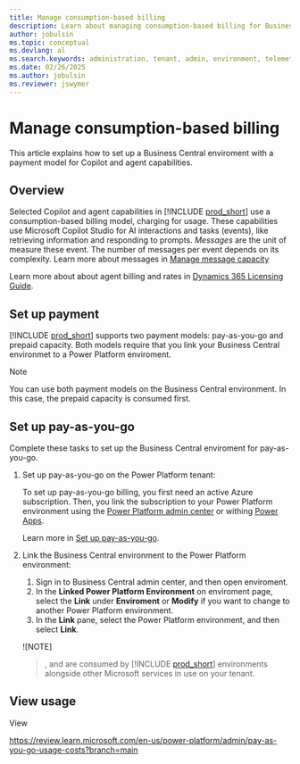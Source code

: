 ```yaml
---
title: Manage consumption-based billing
description: Learn about managing consumption-based billing for Business Central
author: jobulsin
ms.topic: conceptual
ms.devlang: al
ms.search.keywords: administration, tenant, admin, environment, telemetry, billing
ms.date: 02/26/2025
ms.author: jobulsin
ms.reviewer: jswymer
---
```

# Manage consumption-based billing

This article explains how to set up a Business Central enviroment with a payment model for Copilot and agent capabilities.

## Overview

Selected Copilot and agent capabilities in [!INCLUDE [prod_short](../includes/prod_short.md)] use a consumption-based billing model, charging for usage. These capabilities use Microsoft Copilot Studio for AI interactions and tasks (events), like retrieving information and responding to prompts. *Messages* are the unit of measure these event. The number of messages per event depends on its complexity. Learn more about messages in [Manage message capacity](/microsoft-copilot-studio/requirements-messages-management#message-scenarios)

Learn more about about agent billing and rates in [Dynamics 365 Licensing Guide](https://go.microsoft.com/fwlink/?LinkId=866544).

## Set up payment

[!INCLUDE [prod_short](../includes/prod_short.md)] supports two payment models: pay-as-you-go and prepaid capacity. Both models require that you link your Business Central environmet to a Power Platform enviroment.

> [!NOTE]
> You can use both payment models on the Business Central environment. In this case, the prepaid capacity is consumed first.

## Set up pay-as-you-go

Complete these tasks to set up the Business Central enviroment for pay-as-you-go.

1. Set up pay-as-you-go on the Power Platform tenant:

   To set up pay-as-you-go billing, you first need an active Azure subscription. Then, you link the subscription to your Power Platform environment using the [Power Platform admin center](https://admin.powerplatform.microsoft.com/) or withing [Power Apps](https://make.powerapps.com/).

   Learn more in [Set up pay-as-you-go](/power-platform/admin/pay-as-you-go-set-up).
2. Link the Business Central environment to the Power Platform environment:

   1. Sign in to Business Central admin center, and then open enviroment.
   1. In the **Linked Power Platform Environment** on enviroment page, select the **Link** under **Enviroment** or **Modify** if you want to change to another Power Platform environment.
   1. In the **Link** pane, select the Power Platform environment, and then select **Link**.  

   ![NOTE]
   > , and are consumed by [!INCLUDE [prod_short](../includes/prod_short.md)] environments alongside other Microsoft services in use on your tenant.


## View usage

View 

https://review.learn.microsoft.com/en-us/power-platform/admin/pay-as-you-go-usage-costs?branch=main